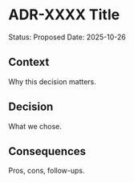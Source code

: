 # ADR-XXXX Title
Status: Proposed
Date: 2025-10-26

## Context
Why this decision matters.

## Decision
What we chose.

## Consequences
Pros, cons, follow-ups.

